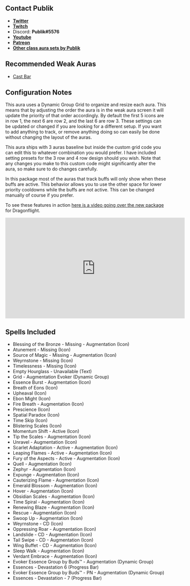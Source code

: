 ## Contact Publik
- [**Twitter**](https://twitter.com/publikpriest)
- [**Twitch**](https://twitch.tv/publikpriest)
- Discord: **Publik#5576**
- [**Youtube**](https://www.youtube.com/c/Publikwow/featured)
- [**Patreon**](https://www.patreon.com/publik)
- [**Other class aura sets by Publik**](https://wago.io/H13J9PG4Q)

## Recommended Weak Auras
- [Cast Bar](https://wago.io/r1rYnOwTG)

## Configuration Notes
This aura uses a Dynamic Group Grid to organize and resize each aura. This means that by adjusting the order the aura is in the weak aura screen it will update the priority of that order accordingly. By default the first 5 icons are in row 1, the next 6 are row 2, and the last 6 are row 3. These settings can be updated or changed if you are looking for a different setup. If you want to add anything to track, or remove anything doing so can easily be done without changing the layout of the auras. 

This aura ships with 3 auras baseline but inside the custom grid code you can edit this to whatever combination you would prefer. I have included setting presets for the 3 row and 4 row design should you wish. Note that any changes you make to this custom code might significantly alter the aura, so make sure to do changes carefully.

In this package most of the auras that track buffs will only show when these buffs are active. This behavior allows you to use the other space for lower priority cooldowns while the buffs are not active. This can be changed manually of course if you prefer.

To see these features in action [here is a video going over the new package](https://www.youtube.com/embed/Y4ks2ex-mkA) for Dragonflight.

<iframe width="560" height="315" src="https://www.youtube.com/embed/Y4ks2ex-mkA" title="YouTube video player" frameborder="0" allow="accelerometer; autoplay; clipboard-write; encrypted-media; gyroscope; picture-in-picture" allowfullscreen></iframe>

## Spells Included
- Blessing of the Bronze - Missing - Augmentation (Icon)
- Atunement - Missing (Icon)
- Source of Magic - Missing - Augmentation (Icon)
- Weyrnstone - Missing (Icon)
- Timelessness - Missing (Icon)
- Empty Hourglass - Unavailable (Text)
- Grid - Augmentation Evoker (Dynamic Group)
- Essence Burst - Augmentation (Icon)
- Breath of Eons (Icon)
- Upheaval (Icon)
- Ebon Might (Icon)
- Fire Breath - Augmentation (Icon)
- Prescience (Icon)
- Spatial Paradox (Icon)
- Time Skip (Icon)
- Blistering Scales (Icon)
- Momentum Shift - Active (Icon)
- Tip the Scales - Augmentation (Icon)
- Unravel - Augmentation (Icon)
- Scarlet Adaptation - Active - Augmentation (Icon)
- Leaping Flames - Active - Augmentation (Icon)
- Fury of the Aspects - Active - Augmentation (Icon)
- Quell - Augmentation (Icon)
- Zephyr - Augmentation (Icon)
- Expunge - Augmentation (Icon)
- Cauterizing Flame - Augmentation (Icon)
- Emerald Blossom - Augmentation (Icon)
- Hover - Augmentation (Icon)
- Obsidian Scales - Augmentation (Icon)
- Time Spiral - Augmentation (Icon)
- Renewing Blaze - Augmentation (Icon)
- Rescue - Augmentation (Icon)
- Swoop Up - Augmentation (Icon)
- Weyrnstone - CD (Icon)
- Oppressing Roar - Augmentation (Icon)
- Landslide - CD - Augmentation (Icon)
- Tail Swipe - CD - Augmentation (Icon)
- Wing Buffet - CD - Augmentation (Icon)
- Sleep Walk - Augmentation (Icon)
- Verdant Embrace - Augmentation (Icon)
- Evoker Essence Group by Buds™ - Augmentation (Dynamic Group)
- Essences - Devastation 6 (Progress Bar)
- Evoker Essence Group by Buds™ - PN - Augmentation (Dynamic Group)
- Essences - Devastation - 7 (Progress Bar)
